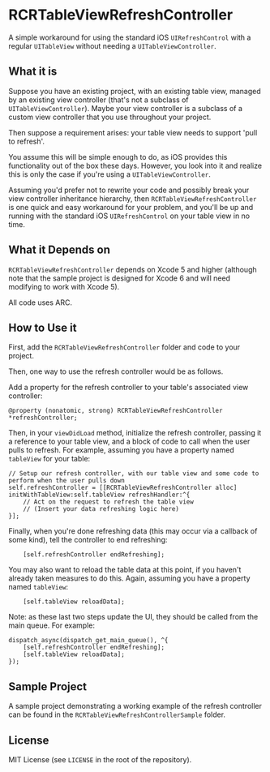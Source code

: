 RCRTableViewRefreshController
=============================

A simple workaround for using the standard iOS `UIRefreshControl` with a regular `UITableView` without needing a `UITableViewController`.

## What it is

Suppose you have an existing project, with an existing table view, managed by an existing view controller (that's not a subclass of `UITableViewController`). Maybe your view controller is a subclass of a custom view controller that you use throughout your project.

Then suppose a requirement arises: your table view needs to support 'pull to refresh'.

You assume this will be simple enough to do, as iOS provides this functionality out of the box these days. However, you look into it and realize this is only the case if you're using a `UITableViewController`.

Assuming you'd prefer not to rewrite your code and possibly break your view controller inheritance hierarchy, then `RCRTableViewRefreshController` is one quick and easy workaround for your problem, and you'll be up and running with the standard iOS `UIRefreshControl` on your table view in no time.

## What it Depends on

`RCRTableViewRefreshController` depends on Xcode 5 and higher (although note that the sample project is designed for Xcode 6 and will need modifying to work with Xcode 5).

All code uses ARC.

## How to Use it

First, add the `RCRTableViewRefreshController` folder and code to your project.

Then, one way to use the refresh controller would be as follows.

Add a property for the refresh controller to your table's associated view controller:

```objc
@property (nonatomic, strong) RCRTableViewRefreshController *refreshController;
```

Then, in your `viewDidLoad` method, initialize the refresh controller, passing it a reference to your table view, and a block of code to call when the user pulls to refresh. For example, assuming you have a property named `tableView` for your table:

```objc
// Setup our refresh controller, with our table view and some code to perform when the user pulls down
self.refreshController = [[RCRTableViewRefreshController alloc] initWithTableView:self.tableView refreshHandler:^{
    // Act on the request to refresh the table view
    // (Insert your data refreshing logic here)
}];
```

Finally, when you're done refreshing data (this may occur via a callback of some kind), tell the controller to end refreshing:

```objc
    [self.refreshController endRefreshing];
```
    
You may also want to reload the table data at this point, if you haven't already taken measures to do this. Again, assuming you have a property named `tableView`:

```objc
    [self.tableView reloadData];
```

Note: as these last two steps update the UI, they should be called from the main queue. For example:

```objc
dispatch_async(dispatch_get_main_queue(), ^{
    [self.refreshController endRefreshing];
    [self.tableView reloadData];       
});
```

## Sample Project

A sample project demonstrating a working example of the refresh controller can be found in the `RCRTableViewRefreshControllerSample` folder.

## License

MIT License (see `LICENSE` in the root of the repository).
